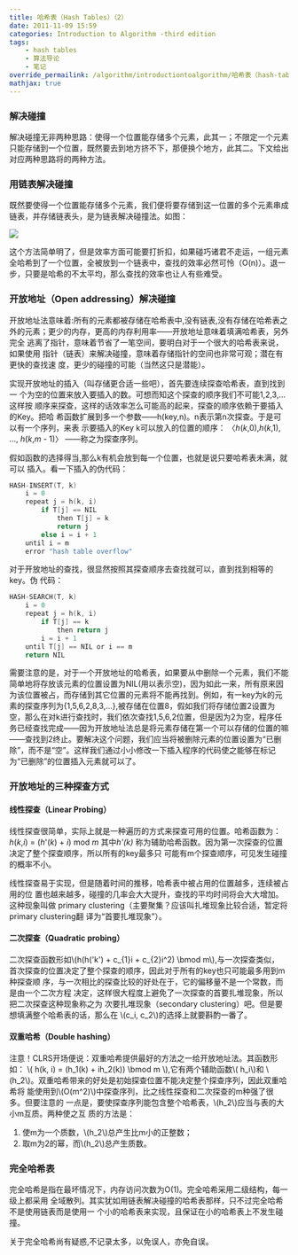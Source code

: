 ```yaml
---
title: 哈希表（Hash Tables）（2）
date: 2011-11-09 15:59
categories: Introduction to Algorithm -third edition
tags:
    - hash tables
    - 算法导论
    - 笔记
override_permailink: /algorithm/introductiontoalgorithm/哈希表（hash-tables）（2）
mathjax: true
---
```


### 解决碰撞

解决碰撞无非两种思路：使得一个位置能存储多个元素，此其一；不限定一个元素
只能存储到一个位置，既然要去到地方挤不下，那便换个地方，此其二。下文给出
对应两种思路将的两种方法。

### 用链表解决碰撞

既然要使得一个位置能存储多个元素，我们便将要存储到这一位置的多个元素串成
链表，并存储链表头，是为链表解决碰撞法。如图：

![][links]

这个方法简单明了，但是效率方面可能要打折扣，如果碰巧诸君不走运，一组元素
全哈希到了一个位置，全被放到一个链表中，查找的效率必然可怜（O(n)）。退一
步，只要是哈希的不太平均，那么查找的效率也让人有些难受。

### 开放地址（Open addressing）解决碰撞

开放地址法意味着:所有的元素都被存储在哈希表中,没有链表,没有存储在哈希表之
外的元素；更少的内存，更高的内存利用率——开放地址意味着填满哈希表，另外完全
逃离了指针，意味着节省了一笔空间，要明白对于一个很大的哈希表来说，如果使用
指针（链表）来解决碰撞，意味着存储指针的空间也非常可观；潜在有更快的查找速
度，更少的碰撞的可能（当然这只是潜能）。

实现开放地址的插入（叫存储更合适一些吧），首先要连续探查哈希表，直到找到一
个为空的位置来放入要插入的数。可想而知这个探查的顺序我们不可能1,2,3,…这样按
顺序来探查，这样的话效率怎么可能高的起来，探查的顺序依赖于要插入的Key。把哈
希函数扩展到多一个参数——h(key,n)。n表示第n次探查。于是可以有一个序列，来表
示要插入的Key k可以放入的位置的顺序：
〈*h*(*k*,0),*h*(*k*,1), ..., *h*(*k*,*m* - 1)〉 ——称之为探查序列。

假如函数的选择得当,那么k有机会放到每一个位置，也就是说只要哈希表未满，就可以
插入。看一下插入的伪代码：
    
```c
HASH-INSERT(T, k)
    i = 0
    repeat j = h(k, i)
        if T[j] == NIL
            then T[j] = k
            return j
        else i = i + 1
    until i = m
    error "hash table overflow"
```

对于开放地址的查找，很显然按照其探查顺序去查找就可以，直到找到相等的key。伪
代码：

```c
HASH-SEARCH(T, k)
    i = 0
    repeat j = h(k, i)
        if T[j] == k
            then return j
        i = i + 1
    until T[j] == NIL or i == m
    return NIL
```

需要注意的是，对于一个开放地址的哈希表，如果要从中删除一个元素，我们不能简单地将存放该元素的位置设置为NIL(用以表示空)，因为如此一来，所有原来因为该位置被占，而存储到其它位置的元素将不能再找到。例如，有一key为k的元素的探查序列为{1,5,6,2,8,3,…},被存储在位置8，假如我们将存储位置2设置为空，那么在对k进行查找时，我们依次查找1,5,6,2位置，但是因为2为空，程序任务已经查找完成——因为开放地址法总是将元素存储在第一个可以存储的位置的嘛——查找到2终止。要解决这个问题，我们应当将被删除元素的位置设置为“已删除”，而不是“空”。这样我们通过小小修改一下插入程序的代码使之能够在标记为“已删除”的位置插入元素就可以了。

### 开放地址的三种探查方式

#### 线性探查（Linear Probing）

线性探查很简单，实际上就是一种遍历的方式来探查可用的位置。哈希函数为：
*h*(*k*,*i*) = (*h*'(*k*) + *i*) mod *m* 其中*h'(k)*
称为辅助哈希函数。因为第一次探查的位置决定了整个探查顺序，所以所有的key最多只
可能有m个探查顺序，可见发生碰撞的概率不小。

线性探查易于实现，但是随着时间的推移，哈希表中被占用的位置越多，连续被占用的位
置也越来越多，碰撞的几率会大大提升，查找的平均时间将会大大增加。这种现象叫做
primary clustering（主要聚集？应该叫扎堆现象比较合适，暂定将primary clustering翻
译为“首要扎堆现象”）。

#### 二次探查（Quadratic probing）

二次探查函数形如\\(h(h('k') + c_{1}i + c_{2}i^2) \bmod m\\),与一次探查类似，
首次探查的位置决定了整个探查的顺序，因此对于所有的key也只可能最多用到m种探查顺
序，与一次相比的探查比较的好处在于，它的偏移量不是一个常数，而是由一个二次方程
决定，这样很大程度上避免了一次探查的首要扎堆现象，所以把二次探查这种现象称之为
次要扎堆现象（secondary clustering）吧。但是要想填满整个哈希表的话，那么在
\\(c_i, c_2\\)的选择上就要斟酌一番了。

#### 双重哈希（Double hashing）

注意！CLRS开场便说：双重哈希提供最好的方法之一给开放地址法。其函数形如：
\\( h(k, i) = (h_1(k) + ih_2(k)) \bmod m \\),它有两个辅助函数\\( h_i\\)和
\\(h_2\\)。双重哈希带来的好处是初始探查位置不能决定整个探查序列，因此双重哈希将
能使用到\\(O(m^2)\\)中探查序列，比之线性探查和二次探查的m种强了很多。但要注意的
一点是，要使探查序列能包含整个哈希表，\\(h_2\\)应当与表的大小m互质。两种使之互
质的方法是：

1.  使m为一个质数，\\(h_2\\)总产生比m小的正整数；
2.  取m为2的幂，而\\(h_2\\)总产生质数。

### 完全哈希表

完全哈希是指在最坏情况下，内存访问次数为O(1)。完全哈希采用二级结构，每一级上都采用
全域散列。其实犹如用链表解决碰撞的哈希表那样，只不过完全哈希不是使用链表而是使用一
个小的哈希表来实现，且保证在小的哈希表上不发生碰撞。

关于完全哈希尚有疑惑,不记录太多，以免误人，亦免自误。

[links]: http://www.roading.org/images/2011-11/image_thumb1.png
